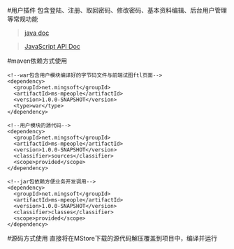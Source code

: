 #用户插件
包含登陆、注册、取回密码、修改密码、基本资料编辑、后台用户管理等常规功能
> [java doc](http://api.ms.mingsoft.net/people)

> [JavaScript API Doc](http://ms.mingsoft.net/html/86/6507/6511/index.html)

#maven依赖方式使用
```
<!--war包含用户模块编译好的字节码文件与前端试图ftl页面-->
<dependency>
  <groupId>net.mingsoft</groupId>
  <artifactId>ms-mpeople</artifactId>
  <version>1.0.0-SNAPSHOT</version>
  <type>war</type>
</dependency>

<!--用户模块的源代码-->
<dependency>
  <groupId>net.mingsoft</groupId>
  <artifactId>ms-mpeople</artifactId>
  <version>1.0.0-SNAPSHOT</version>
  <classifier>sources</classifier>
  <scope>provided</scope>
</dependency>

<!--jar包依赖方便业务开发调用-->
<dependency>
  <groupId>net.mingsoft</groupId>
  <artifactId>ms-mpeople</artifactId>
  <version>1.0.0-SNAPSHOT</version>
  <classifier>classes</classifier>
  <scope>provided</scope>
</dependency> 
```
#源码方式使用
直接将在MStore下载的源代码解压覆盖到项目中，编译并运行

